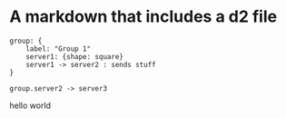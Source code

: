 # A markdown that includes a d2 file

```d2
group: {
    label: "Group 1"
    server1: {shape: square}
    server1 -> server2 : sends stuff
}

group.server2 -> server3

```

hello world
